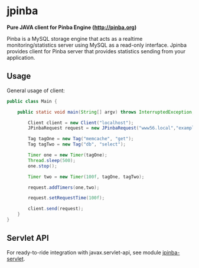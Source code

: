 jpinba
=============
**Pure JAVA client for Pinba Engine (http://pinba.org)**

Pinba is a MySQL storage engine that acts as a realtime monitoring/statistics server
using MySQL as a read-only interface.
Jpinba provides client for Pinba server that provides statistics sending from your application.

## Usage

General usage of client:

```java
public class Main {

    public static void main(String[] argv) throws InterruptedException, IOException {

        Client client = new Client("localhost");
        JPinbaRequest request = new JPinbaRequest("www56.local","example.com", "/some-page/");

        Tag tagOne = new Tag("memcache", "get");
        Tag tagTwo = new Tag("db", "select");

        Timer one = new Timer(tagOne);
        Thread.sleep(500);
        one.stop();

        Timer two = new Timer(100f, tagOne, tagTwo);

        request.addTimers(one,two);

        request.setRequestTime(100f);

        client.send(request);
    }
}
```

## Servlet API
For ready-to-ride integration with javax.servlet-api, see module [jpinba-servlet](jpinba-servlet/src/test/java/org/krash/jpinba/Main.java).


